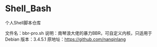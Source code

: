 # Shell_Bash
个人Shell脚本仓库

文件名：bbr-pro.sh
说明：南琴浪大佬的暴力BBR，可自定义内核，只适用于Debian
版本：3.4.5.1
原地址：https://github.com/nanqinlang
